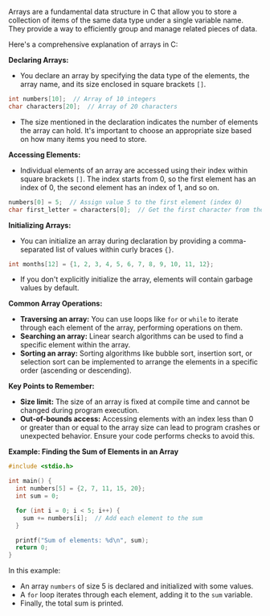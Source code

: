 Arrays are a fundamental data structure in C that allow you to store a collection of items of the same data type under a single variable name. They provide a way to efficiently group and manage related pieces of data.

Here's a comprehensive explanation of arrays in C:

**Declaring Arrays:**

* You declare an array by specifying the data type of the elements, the array name, and its size enclosed in square brackets `[]`.

```c
int numbers[10];  // Array of 10 integers
char characters[20];  // Array of 20 characters
```

* The size mentioned in the declaration indicates the number of elements the array can hold. It's important to choose an appropriate size based on how many items you need to store.

**Accessing Elements:**

* Individual elements of an array are accessed using their index within square brackets `[]`. The index starts from 0, so the first element has an index of 0, the second element has an index of 1, and so on.

```c
numbers[0] = 5;  // Assign value 5 to the first element (index 0)
char first_letter = characters[0];  // Get the first character from the character array
```

**Initializing Arrays:**

* You can initialize an array during declaration by providing a comma-separated list of values within curly braces `{}`.

```c
int months[12] = {1, 2, 3, 4, 5, 6, 7, 8, 9, 10, 11, 12};
```

* If you don't explicitly initialize the array, elements will contain garbage values by default.

**Common Array Operations:**

* **Traversing an array:** You can use loops like `for` or `while` to iterate through each element of the array, performing operations on them.
* **Searching an array:** Linear search algorithms can be used to find a specific element within the array.
* **Sorting an array:** Sorting algorithms like bubble sort, insertion sort, or selection sort can be implemented to arrange the elements in a specific order (ascending or descending).

**Key Points to Remember:**

* **Size limit:** The size of an array is fixed at compile time and cannot be changed during program execution.
* **Out-of-bounds access:** Accessing elements with an index less than 0 or greater than or equal to the array size can lead to program crashes or unexpected behavior. Ensure your code performs checks to avoid this.

**Example: Finding the Sum of Elements in an Array**

```c
#include <stdio.h>

int main() {
  int numbers[5] = {2, 7, 11, 15, 20};
  int sum = 0;

  for (int i = 0; i < 5; i++) {
    sum += numbers[i];  // Add each element to the sum
  }

  printf("Sum of elements: %d\n", sum);
  return 0;
}
```

In this example:

* An array `numbers` of size 5 is declared and initialized with some values.
* A `for` loop iterates through each element, adding it to the `sum` variable.
* Finally, the total sum is printed.


